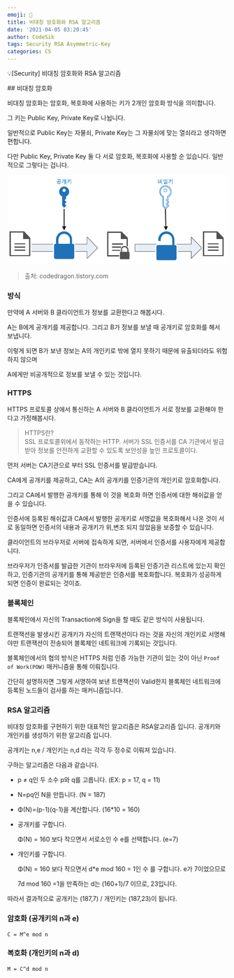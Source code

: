 ```yaml
---
emoji: 🧢
title: 비대칭 암호화와 RSA 알고리즘
date: '2021-04-05 03:20:45'
author: CodeSik
tags: Security RSA Asymmetric-Key
categories: CS
---
```


<p class="callout"> 💡[Security] 비대칭 암호화와 RSA 알고리즘 </p>
## 비대칭 암호화

비대칭 암호화는 암호화, 복호화에 사용하는 키가 2개인 암호화 방식을 의미합니다.

그 키는 Public Key, Private Key로 나뉩니다.

일반적으로 Public Key는 자물쇠, Private Key는 그 자물쇠에 맞는 열쇠라고 생각하면 편합니다.

다만 Public Key, Private Key 둘 다 서로 암호화, 복호화에 사용할 순 있습니다. 일반적으로 그렇다는 겁니다.

![1](./1.png)

> 출처: codedragon.tistory.com

### 방식

만약에 A 서버와 B 클라이언트가 정보를 교환한다고 해봅시다.

A는 B에게 공개키를 제공합니다. 그리고 B가 정보를 보낼 때 공개키로 암호화를 해서 보냅니다.

이렇게 되면 B가 보낸 정보는 A의 개인키로 밖에 열지 못하기 때문에 유출되더라도 위험하지 않으며

A에게만 비공개적으로 정보를 보낼 수 있는 것입니다.

### HTTPS

HTTPS 프로토콜 상에서 통신하는 A 서버와 B 클라이언트가 서로 정보를 교환해야 한다고 가정해봅시다.

>HTTPS란?<br>
SSL 프로토콜위에서 동작하는 HTTP. 서버가 SSL 인증서를 CA 기관에서 발급받아 정보를 안전하게 교환할 수 있도록 보안성을 높인 프로토콜이다.

먼저 서버는 CA기관으로 부터 SSL 인증서를 발급받습니다.

CA에게 공개키를 제공하고, CA는 A의 공개키를 인증기관의 개인키로 암호화합니다.

그리고 CA에서 발행한 공개키를 통해 이 것을 복호화 하면 인증서에 대한 해쉬값을 얻을 수 있습니다.

인증서에 등록된 해쉬값과 CA에서 발행한 공개키로 서명값을 복호화해서 나온 것이 서로 동일하면 인증서의 내용과 공개키가 위,변조 되지 않았음을 보증할 수 있습니다.

클라이언트의 브라우저로 서버에 접속하게 되면, 서버에서 인증서를 사용자에게 제공합니다.

브라우저가 인증서를 발급한 기관이 브라우저에 등록된 인증기관 리스트에 있는지 확인하고, 인증기관의 공개키를 통해 제공받은 인증서를 복호화합니다. 복호화가 성공하게 되면 인증이 완료되는 것이죠.

### 블록체인

블록체인에서 자신의 Transaction에 Sign을 할 때도 같은 방식이 사용됩니다.

트랜잭션을 발생시킨 공개키가 자신의 트랜잭션이다 라는 것을 자신의 개인키로 서명해야만 트랜잭션이 전송되어 블록체인 네트워크에 기록되는 것입니다.

블록체인에서의 협의 방식은 HTTPS 처럼 인증 가능한 기관이 있는 것이 아닌 `Proof of Work(POW)` 매커니즘을 통해 이뤄집니다.

간단히 설명하자면 그렇게 서명하여 보낸 트랜잭션이 Valid한지 블록체인 네트워크에 등록된 노드들이 검사를 하는 매커니즘입니다.

### RSA 알고리즘

비대칭 암호화를 구현하기 위한 대표적인 알고리즘은 RSA알고리즘 입니다. 공개키와 개인키를 생성하기 위한 알고리즘 입니다.

공개키는 n,e / 개인키는 n,d 라는 각각 두 정수로 이뤄져 있습니다.

구하는 알고리즘은 다음과 같습니다.

- p ≠ q인 두 소수 p와 q를 고릅니다. (EX: p = 17, q = 11)
- N=pq인 N을 만듭니다. (N = 187)
- Φ(N)=(p-1)(q-1)을 계산합니다. (16*10 = 160)
- 공개키를 구합니다.

    Φ(N) = 160 보다 작으면서 서로소인 수 e를 선택합니다. (e=7)

- 개인키를 구합니다.

    Φ(N) = 160 보다 작으면서 d*e mod 160 = 1인 수 를 구합니다. e가 7이었으므로

    7d mod 160 =1을 만족하는 d는 (160+1)/7 이므로, 23입니다.

따라서 결과적으로 공개키는 (187,7) / 개인키는 (187,23)이 됩니다.

### 암호화 (공개키의 n과 e)
```
C = M^e mod n
```
### 복호화 (개인키의 n과 d)
```
M = C^d mod n
```

```toc
```
